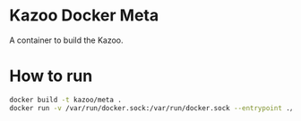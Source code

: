 Kazoo Docker Meta
=================

A container to build the Kazoo.

How to run
==========

```sh
docker build -t kazoo/meta .
docker run -v /var/run/docker.sock:/var/run/docker.sock --entrypoint ./build.sh -ti kazoo/meta
```
